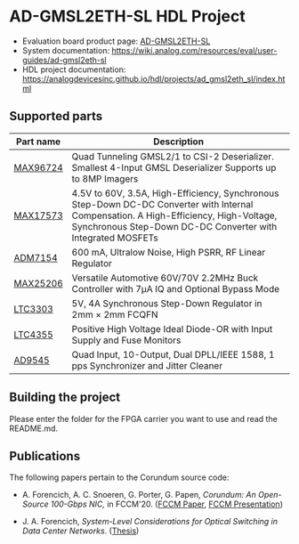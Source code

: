 # AD-GMSL2ETH-SL HDL Project

- Evaluation board product page: [AD-GMSL2ETH-SL](https://www.analog.com/ad-gmsl2eth-sl)
- System documentation: https://wiki.analog.com/resources/eval/user-guides/ad-gmsl2eth-sl
- HDL project documentation: https://analogdevicesinc.github.io/hdl/projects/ad_gmsl2eth_sl/index.html

## Supported parts

| Part name                                   | Description                                                                                                                                                                                          |
|---------------------------------------------|------------------------------------------------------------------------------------------------------------------------------------------------------------------------------------------------------|
| [MAX96724](https://www.analog.com/max96724) | Quad Tunneling GMSL2/1 to CSI-2 Deserializer. Smallest 4-Input GMSL Deserializer Supports up to 8MP Imagers                                                                                          |
| [MAX17573](https://www.analog.com/max17573) | 4.5V to 60V, 3.5A, High-Efficiency, Synchronous Step-Down DC-DC Converter with Internal Compensation. A High-Efficiency, High-Voltage, Synchronous Step-Down DC-DC Converter with Integrated MOSFETs |
| [ADM7154](https://www.analog.com/adm7154)   | 600 mA, Ultralow Noise, High PSRR, RF Linear Regulator                                                                                                                                               |
| [MAX25206](https://www.analog.com/max25206) | Versatile Automotive 60V/70V 2.2MHz Buck Controller with 7µA IQ and Optional Bypass Mode                                                                                                             |
| [LTC3303](https://www.analog.com/ltc3303)   | 5V, 4A Synchronous Step-Down Regulator in 2mm × 2mm FCQFN                                                                                                                                            |
| [LTC4355](https://www.analog.com/ltc4355)   | Positive High Voltage Ideal Diode-OR with Input Supply and Fuse Monitors                                                                                                                             |
| [AD9545](https://www.analog.com/ad9545)     | Quad Input, 10-Output, Dual DPLL/IEEE 1588, 1 pps Synchronizer and Jitter Cleaner                                                                                                                    |

## Building the project

Please enter the folder for the FPGA carrier you want to use and read the README.md.

## Publications

The following papers pertain to the Corundum source code:

- A. Forencich, A. C. Snoeren, G. Porter, G. Papen, *Corundum: An Open-Source 100-Gbps NIC,* in FCCM'20. ([FCCM Paper](https://www.cse.ucsd.edu/~snoeren/papers/corundum-fccm20.pdf), [FCCM Presentation](https://www.fccm.org/past/2020/forums/topic/corundum-an-open-source-100-gbps-nic/))

- J. A. Forencich, *System-Level Considerations for Optical Switching in Data Center Networks*. ([Thesis](https://escholarship.org/uc/item/3mc9070t))